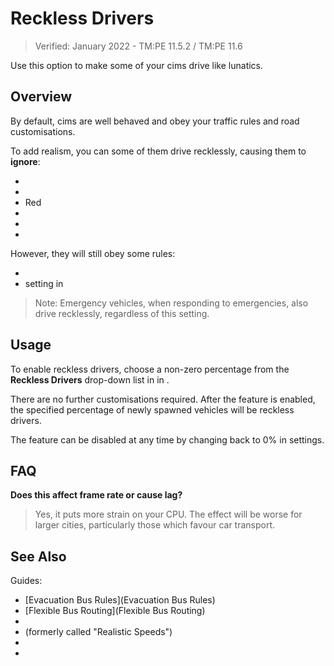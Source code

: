 # Reckless Drivers
> Verified: January 2022 - TM:PE 11.5.2 / TM:PE 11.6

Use this option to make some of your cims drive like lunatics.

## Overview

By default, cims are well behaved and obey your traffic rules and road customisations.

To add realism, you can some of them drive recklessly, causing them to **ignore**:

* [](Speed-Limits.md)
* [](Priority-Signs.md)
* Red [](Traffic-Lights.md)
* [](Lane-Arrows.md)
* [](Vehicle-Restrictions.md)
* [](Parking-Restrictions.md)

However, they will still obey some rules:

* [](Lane-Connectors.md)
* [](Enter-Blocked-Junctions.md) setting in [](Junction-Restrictions.md)

> Note: Emergency vehicles, when responding to emergencies, also drive recklessly, regardless of this setting.

## Usage

To enable reckless drivers, choose a non-zero percentage from the **Reckless Drivers** drop-down list in [](Gameplay.md) in [](Settings.md).

There are no further customisations required. After the feature is enabled, the specified percentage of newly spawned vehicles will be reckless drivers.

The feature can be disabled at any time by changing back to 0% in settings.

## FAQ

**Does this affect frame rate or cause lag?**
> Yes, it puts more strain on your CPU. The effect will be worse for larger cities, particularly those which favour car transport.

## See Also

Guides:

* [Evacuation Bus Rules](Evacuation Bus Rules)
* [Flexible Bus Routing](Flexible Bus Routing)
* [](Highway-Junction-Rules.md)
* [](Individual-Driving-Styles.md) (formerly called "Realistic Speeds")
* [](Road-Conditions.md)
* [](Vehicle-Restriction-Aggression.md)

